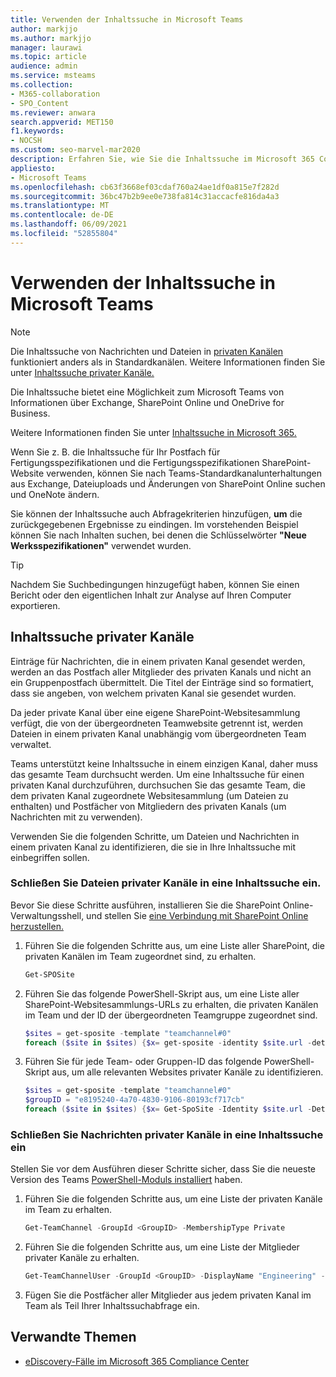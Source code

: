 ```yaml
---
title: Verwenden der Inhaltssuche in Microsoft Teams
author: markjjo
ms.author: markjjo
manager: laurawi
ms.topic: article
audience: admin
ms.service: msteams
ms.collection:
- M365-collaboration
- SPO_Content
ms.reviewer: anwara
search.appverid: MET150
f1.keywords:
- NOCSH
ms.custom: seo-marvel-mar2020
description: Erfahren Sie, wie Sie die Inhaltssuche im Microsoft 365 Compliance Center verwenden, um nach Microsoft Teams-Inhalten zu suchen, die in Exchange Online, SharePoint Online, OneDrive for Business und OneNote.
appliesto:
- Microsoft Teams
ms.openlocfilehash: cb63f3668ef03cdaf760a24ae1df0a815e7f282d
ms.sourcegitcommit: 36bc47b2b9ee0e738fa814c31accacfe816da4a3
ms.translationtype: MT
ms.contentlocale: de-DE
ms.lasthandoff: 06/09/2021
ms.locfileid: "52855804"
---
```

# <a name="use-content-search-in-microsoft-teams"></a>Verwenden der Inhaltssuche in Microsoft Teams

> [!NOTE]
> Die Inhaltssuche von Nachrichten und Dateien in [privaten Kanälen](private-channels.md) funktioniert anders als in Standardkanälen. Weitere Informationen finden Sie unter [Inhaltssuche privater Kanäle.](#content-search-of-private-channels)

Die Inhaltssuche bietet eine Möglichkeit zum Microsoft Teams von Informationen über Exchange, SharePoint Online und OneDrive for Business.

Weitere Informationen finden Sie unter [Inhaltssuche in Microsoft 365.](/microsoft-365/compliance/content-search)

Wenn Sie  z. B. die Inhaltssuche für Ihr Postfach für Fertigungsspezifikationen und die Fertigungsspezifikationen SharePoint-Website verwenden, können Sie nach Teams-Standardkanalunterhaltungen aus Exchange, Dateiuploads und Änderungen von SharePoint Online suchen und OneNote ändern.

Sie können der Inhaltssuche auch Abfragekriterien hinzufügen, **um** die zurückgegebenen Ergebnisse zu eindingen. Im vorstehenden Beispiel können Sie nach Inhalten suchen, bei denen die Schlüsselwörter **"Neue Werksspezifikationen"** verwendet wurden.

> [!TIP]
> Nachdem Sie Suchbedingungen hinzugefügt haben, können Sie einen Bericht oder den eigentlichen Inhalt zur Analyse auf Ihren Computer exportieren.

## <a name="content-search-of-private-channels"></a>Inhaltssuche privater Kanäle

Einträge für Nachrichten, die in einem privaten Kanal gesendet werden, werden an das Postfach aller Mitglieder des privaten Kanals und nicht an ein Gruppenpostfach übermittelt. Die Titel der Einträge sind so formatiert, dass sie angeben, von welchem privaten Kanal sie gesendet wurden.

Da jeder private Kanal über eine eigene SharePoint-Websitesammlung verfügt, die von der übergeordneten Teamwebsite getrennt ist, werden Dateien in einem privaten Kanal unabhängig vom übergeordneten Team verwaltet.

Teams unterstützt keine Inhaltssuche in einem einzigen Kanal, daher muss das gesamte Team durchsucht werden. Um eine Inhaltssuche für einen privaten Kanal durchzuführen, durchsuchen Sie das gesamte Team, die dem privaten Kanal zugeordnete Websitesammlung (um Dateien zu enthalten) und Postfächer von Mitgliedern des privaten Kanals (um Nachrichten mit zu verwenden).

Verwenden Sie die folgenden Schritte, um Dateien und Nachrichten in einem privaten Kanal zu identifizieren, die sie in Ihre Inhaltssuche mit einbegriffen sollen.

### <a name="include-private-channel-files-in-a-content-search"></a>Schließen Sie Dateien privater Kanäle in eine Inhaltssuche ein.

Bevor Sie diese Schritte ausführen, installieren Sie die SharePoint Online-Verwaltungsshell, und stellen Sie [eine Verbindung mit SharePoint Online herzustellen.](/powershell/sharepoint/sharepoint-online/connect-sharepoint-online?view=sharepoint-ps)

1. Führen Sie die folgenden Schritte aus, um eine Liste aller SharePoint, die privaten Kanälen im Team zugeordnet sind, zu erhalten.

    ```PowerShell
    Get-SPOSite
    ```
2. Führen Sie das folgende PowerShell-Skript aus, um eine Liste aller SharePoint-Websitesammlungs-URLs zu erhalten, die privaten Kanälen im Team und der ID der übergeordneten Teamgruppe zugeordnet sind.

    ```PowerShell
    $sites = get-sposite -template "teamchannel#0"
    foreach ($site in $sites) {$x= get-sposite -identity $site.url -detail; $x.relatedgroupID; $x.url} 
    ```
3. Führen Sie für jede Team- oder Gruppen-ID das folgende PowerShell-Skript aus, um alle relevanten Websites privater Kanäle zu identifizieren.

    ```PowerShell
    $sites = get-sposite -template "teamchannel#0"
    $groupID = "e8195240-4a70-4830-9106-80193cf717cb"
    foreach ($site in $sites) {$x= Get-SpoSite -Identity $site.url -Detail; if ($x.RelatedGroupId -eq $groupID) {$x.RelatedGroupId;$x.url}}
    ```

### <a name="include-private-channel-messages-in-a-content-search"></a>Schließen Sie Nachrichten privater Kanäle in eine Inhaltssuche ein

Stellen Sie vor dem Ausführen dieser Schritte sicher, dass Sie die neueste Version des Teams [PowerShell-Moduls installiert](teams-powershell-overview.md) haben.

1. Führen Sie die folgenden Schritte aus, um eine Liste der privaten Kanäle im Team zu erhalten.

    ```PowerShell
    Get-TeamChannel -GroupId <GroupID> -MembershipType Private
    ```
2. Führen Sie die folgenden Schritte aus, um eine Liste der Mitglieder privater Kanäle zu erhalten.

    ```PowerShell
    Get-TeamChannelUser -GroupId <GroupID> -DisplayName "Engineering" -Role Member
    ```
3. Fügen Sie die Postfächer aller Mitglieder aus jedem privaten Kanal im Team als Teil Ihrer Inhaltssuchabfrage ein.

## <a name="related-topics"></a>Verwandte Themen

- [eDiscovery-Fälle im Microsoft 365 Compliance Center](/Office365/SecurityCompliance/ediscovery-cases)